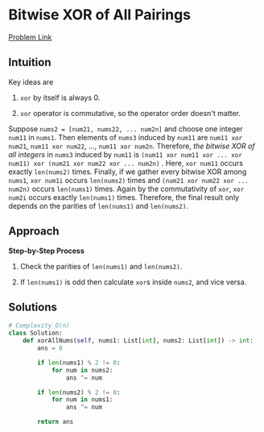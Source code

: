 **Bitwise XOR of All Pairings**
=
[Problem Link](https://leetcode.com/problems/bitwise-xor-of-all-pairings/description)

## Intuition
Key ideas are

1. `xor` by itself is always 0.

2. `xor` operator is commutative, so the operator order doesn't matter.

Suppose `nums2 = [num21, nums22, ... num2n]` and choose one integer `num11` in `nums1`.
Then elements of `nums3` induced by `num11` are `num11 xor num21`, `num11 xor num22`, ..., `num11 xor num2n`.
Therefore, *the bitwise XOR of all integers* in `nums3` induced by `num11` is 
`(num11 xor num11 xor ... xor num11) xor (num21 xor num22 xor ... num2n)` . Here, `xor num11` occurs exactly `len(nums2)` times.
Finally, if we gather every bitwise XOR among `nums1`, `xor num1i` occurs `len(nums2)` times and 
`(num21 xor num22 xor ... num2n)` occurs `len(nums1)` times. Again by the commutativity of `xor`, `xor num2i` occurs exactly
`len(nums1)` times. Therefore, the final result only depends on the parities of `len(nums1)` and `len(nums2)`.


## Approach
**Step-by-Step Process**

1. Check the parities of `len(nums1)` and `len(nums2)`.

2. If `len(nums1)` is odd then calculate `xor`s inside `nums2`, and vice versa.
  
## Solutions
```python
# Complexity O(n)
class Solution:
    def xorAllNums(self, nums1: List[int], nums2: List[int]) -> int:
        ans = 0

        if len(nums1) % 2 != 0:
            for num in nums2:
                ans ^= num

        if len(nums2) % 2 != 0:
            for num in nums1:
                ans ^= num

        return ans
```
